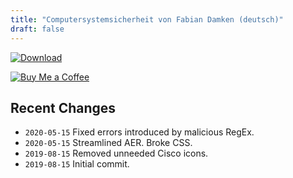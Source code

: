 ```yaml
---
title: "Computersystemsicherheit von Fabian Damken (deutsch)"
draft: false
---
```


[![Download](/download.png)](css-fischlin-summary.pdf)

[![Buy Me a Coffee](/kofi.png)](https://ko-fi.com/fdamken)

## Recent Changes
- `2020-05-15` Fixed errors introduced by malicious RegEx.
- `2020-05-15` Streamlined AER. Broke CSS.
- `2019-08-15` Removed unneeded Cisco icons.
- `2019-08-15` Initial commit.
